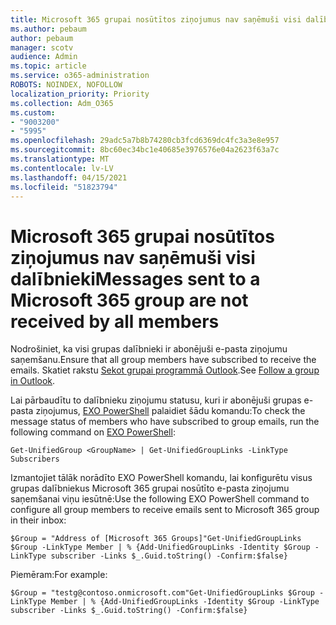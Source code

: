 ```yaml
---
title: Microsoft 365 grupai nosūtītos ziņojumus nav saņēmuši visi dalībnieki
ms.author: pebaum
author: pebaum
manager: scotv
audience: Admin
ms.topic: article
ms.service: o365-administration
ROBOTS: NOINDEX, NOFOLLOW
localization_priority: Priority
ms.collection: Adm_O365
ms.custom:
- "9003200"
- "5995"
ms.openlocfilehash: 29adc5a7b8b74280cb3fcd6369dc4fc3a3e8e957
ms.sourcegitcommit: 8bc60ec34bc1e40685e3976576e04a2623f63a7c
ms.translationtype: MT
ms.contentlocale: lv-LV
ms.lasthandoff: 04/15/2021
ms.locfileid: "51823794"
---
```

# <a name="messages-sent-to-a-microsoft-365-group-are-not-received-by-all-members"></a><span data-ttu-id="5b057-102">Microsoft 365 grupai nosūtītos ziņojumus nav saņēmuši visi dalībnieki</span><span class="sxs-lookup"><span data-stu-id="5b057-102">Messages sent to a Microsoft 365 group are not received by all members</span></span>

<span data-ttu-id="5b057-103">Nodrošiniet, ka visi grupas dalībnieki ir abonējuši e-pasta ziņojumu saņemšanu.</span><span class="sxs-lookup"><span data-stu-id="5b057-103">Ensure that all group members have subscribed to receive the emails.</span></span> <span data-ttu-id="5b057-104">Skatiet rakstu [Sekot grupai programmā Outlook](https://support.microsoft.com/office/e147fc19-f548-4cd2-834f-80c6235b7c36).</span><span class="sxs-lookup"><span data-stu-id="5b057-104">See [Follow a group in Outlook](https://support.microsoft.com/office/e147fc19-f548-4cd2-834f-80c6235b7c36).</span></span>  

<span data-ttu-id="5b057-105">Lai pārbaudītu to dalībnieku ziņojumu statusu, kuri ir abonējuši grupas e-pasta ziņojumus, [EXO PowerShell](https://docs.microsoft.com/powershell/exchange/connect-to-exchange-online-powershell?view=exchange-ps&preserve-view=true) palaidiet šādu komandu:</span><span class="sxs-lookup"><span data-stu-id="5b057-105">To check the message status of members who have subscribed to group emails, run the following command on [EXO PowerShell](https://docs.microsoft.com/powershell/exchange/connect-to-exchange-online-powershell?view=exchange-ps&preserve-view=true):</span></span>

`Get-UnifiedGroup <GroupName> | Get-UnifiedGroupLinks -LinkType Subscribers`

<span data-ttu-id="5b057-106">Izmantojiet tālāk norādīto EXO PowerShell komandu, lai konfigurētu visus grupas dalībniekus Microsoft 365 grupai nosūtīto e-pasta ziņojumu saņemšanai viņu iesūtnē:</span><span class="sxs-lookup"><span data-stu-id="5b057-106">Use the following EXO PowerShell command to configure all group members to receive emails sent to Microsoft 365 group in their inbox:</span></span>

`$Group = "Address of [Microsoft 365 Groups]"Get-UnifiedGroupLinks $Group -LinkType Member | % {Add-UnifiedGroupLinks -Identity $Group -LinkType subscriber -Links $_.Guid.toString() -Confirm:$false}`

<span data-ttu-id="5b057-107">Piemēram:</span><span class="sxs-lookup"><span data-stu-id="5b057-107">For example:</span></span>

`$Group = "testg@contoso.onmicrosoft.com"Get-UnifiedGroupLinks $Group -LinkType Member | % {Add-UnifiedGroupLinks -Identity $Group -LinkType subscriber -Links $_.Guid.toString() -Confirm:$false}`